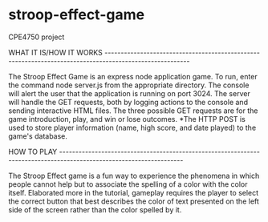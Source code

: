 # stroop-effect-game
CPE4750 project

WHAT IT IS/HOW IT WORKS *--------------------------------------------------------------------------------------------------------*

The Stroop Effect Game is an express node application game.
To run, enter the command
  node server.js
from the appropriate directory. The console will alert the user
that the application is running on port 3024. The server will handle
the GET requests, both by logging actions to the console and sending
interactive HTML files. The three possible GET requests are for the
game introduction, play, and win or lose outcomes.
*The HTTP POST is used to store player information (name, high score,
and date played) to the game's database.

HOW TO PLAY *--------------------------------------------------------------------------------------------------------------------*

The Stroop Effect game is a fun way to experience the phenomena in
which people cannot help but to associate the spelling of a color with
the color itself. Elaborated more in the tutorial, gameplay requires
the player to select the correct button that best describes the color
of text presented on the left side of the screen rather than the color
spelled by it.
